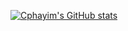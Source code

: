 [![Cphayim's GitHub stats](https://github-readme-stats.vercel.app/api?username=Cphayim&show_icons=true&theme=tokyonight&hide=stars)](https://github.com/anuraghazra/github-readme-stats)

